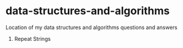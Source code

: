 # data-structures-and-algorithms
Location of my data structures and algorithms questions and answers

1. Repeat Strings 

